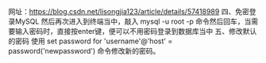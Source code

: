 网址：https://blog.csdn.net/lisongjia123/article/details/57418989
四、免密登录MySQL
然后再次进入到终端当中，敲入 mysql -u root -p 命令然后回车，当需要输入密码时，直接按enter键，便可以不用密码登录到数据库当中
五、修改默认的密码
使用 set password for 'username'@'host' = password('newpassword') 命令修改新的密码。